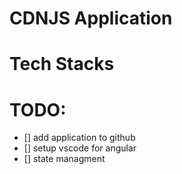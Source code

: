 # CDNJS Application

# Tech Stacks

# TODO:
* [] add application to github
* [] setup vscode for angular
* [] state managment
